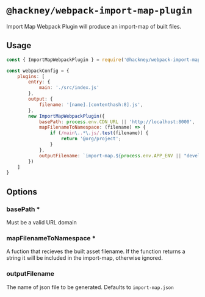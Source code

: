 # `@hackney/webpack-import-map-plugin`

Import Map Webpack Plugin will produce an import-map of built files.

## Usage

```js
const { ImportMapWebpackPlugin } = require('@hackney/webpack-import-map-plugin');

const webpackConfig = {
    plugins: [
        entry: {
            main: './src/index.js'
        },
        output: {
            filename: '[name].[contenthash:8].js',
        },
        new ImportMapWebpackPlugin({
            basePath: process.env.CDN_URL || 'http://localhost:8000',
            mapFilenameToNamespace: (filename) => {
                if (/main\..*\.js/.test(filename)) {
                    return '@org/project';
                }
            },
            outputFilename: `import-map.${process.env.APP_ENV || "development"}`
        })
    ]
}
```

## Options

### basePath \*

Must be a valid URL domain

### mapFilenameToNamespace \*

A fuction that recieves the built asset filename. If the function returns a
string it will be included in the import-map, otherwise ignored.

### outputFilename

The name of json file to be generated. Defaults to `import-map.json`

